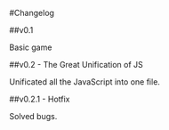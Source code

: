 #Changelog

##v0.1

Basic game

##v0.2 - The Great Unification of JS

Unificated all the JavaScript into one file.

##v0.2.1 - Hotfix

Solved bugs.